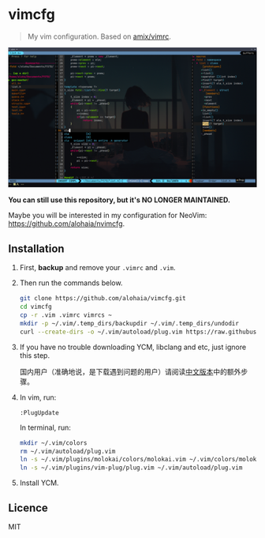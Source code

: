 # vimcfg
> My vim configuration.
> Based on [amix/vimrc](https://github.com/amix/vimrc).

![](https://github.com/alohaia/photos/blob/master/showvim.png)

**You can still use this repository, but it's NO LONGER MAINTAINED.**

Maybe you will be interested in my configuration for NeoVim: https://github.com/alohaia/nvimcfg.

## Installation

1. First, **backup** and remove your `.vimrc` and `.vim`.

2. Then run the commands below.

   ```bash
   git clone https://github.com/alohaia/vimcfg.git
   cd vimcfg
   cp -r .vim .vimrc vimrcs ~
   mkdir -p ~/.vim/.temp_dirs/backupdir ~/.vim/.temp_dirs/undodir
   curl --create-dirs -o ~/.vim/autoload/plug.vim https://raw.githubusercontent.com/junegunn/vim-plug/master/plug.vim
   ```

3. If you have no trouble downloading YCM, libclang and etc, just ignore this step.

   国内用户（准确地说，是下载遇到问题的用户）请阅读[中文版本](https://github.com/alohaia/vimcfg/blob/master/README_Chinese.md)中的额外步骤。

4. In vim, run:

    ```
    :PlugUpdate
    ```

    In terminal, run:

    ```bash
    mkdir ~/.vim/colors
    rm ~/.vim/autoload/plug.vim
    ln -s ~/.vim/plugins/molokai/colors/molokai.vim ~/.vim/colors/molokai.vim
    ln -s ~/.vim/plugins/vim-plug/plug.vim ~/.vim/autoload/plug.vim
    ```

1. Install YCM.

## Licence

MIT
